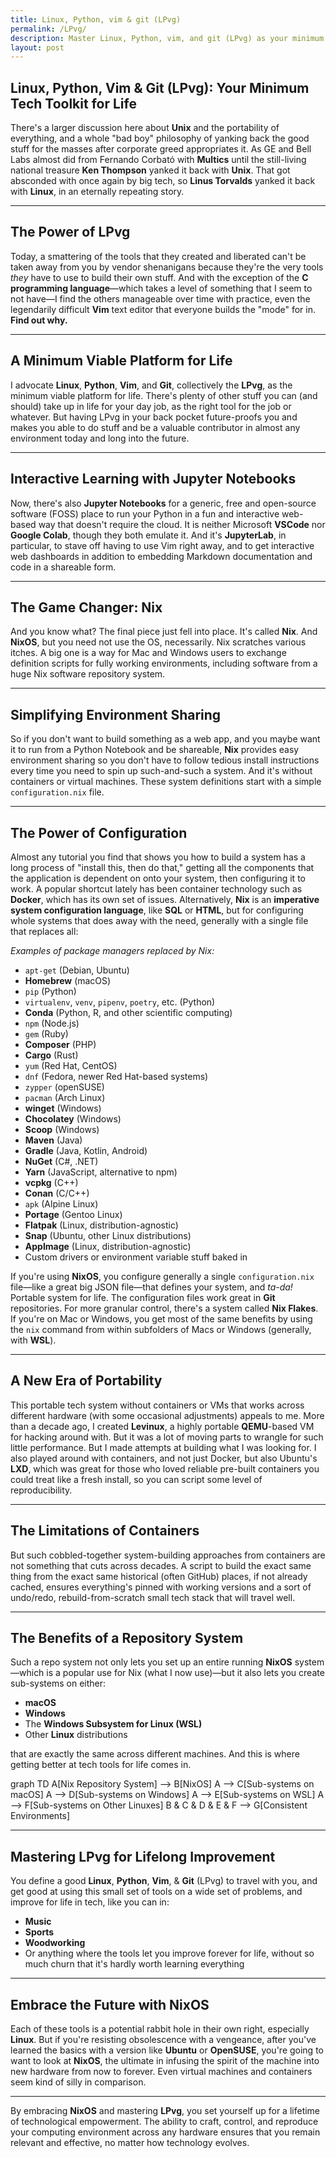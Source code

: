 ```yaml
---
title: Linux, Python, vim & git (LPvg)
permalink: /LPvg/
description: Master Linux, Python, vim, and git (LPvg) as your minimum tech toolkit to stay relevant, resist obsolescence, and embrace open-source freedom with Nix and Jupyter Notebooks.
layout: post
---
```


## Linux, Python, Vim & Git (LPvg): Your Minimum Tech Toolkit for Life

There's a larger discussion here about **Unix** and the portability of everything, and a whole "bad boy" philosophy of yanking back the good stuff for the masses after corporate greed appropriates it. As GE and Bell Labs almost did from Fernando Corbató with **Multics** until the still-living national treasure **Ken Thompson** yanked it back with **Unix**. That got absconded with once again by big tech, so **Linus Torvalds** yanked it back with **Linux**, in an eternally repeating story.

---

## The Power of LPvg

Today, a smattering of the tools that they created and liberated can't be taken away from you by vendor shenanigans because they're the very tools *they* have to use to build their own stuff. And with the exception of the **C programming language**—which takes a level of something that I seem to not have—I find the others manageable over time with practice, even the legendarily difficult **Vim** text editor that everyone builds the "mode" for in. **Find out why.**

---

## A Minimum Viable Platform for Life

I advocate **Linux**, **Python**, **Vim**, and **Git**, collectively the **LPvg**, as the minimum viable platform for life. There's plenty of other stuff you can (and should) take up in life for your day job, as the right tool for the job or whatever. But having LPvg in your back pocket future-proofs you and makes you able to do stuff and be a valuable contributor in almost any environment today and long into the future.

---

## Interactive Learning with Jupyter Notebooks

Now, there's also **Jupyter Notebooks** for a generic, free and open-source software (FOSS) place to run your Python in a fun and interactive web-based way that doesn't require the cloud. It is neither Microsoft **VSCode** nor **Google Colab**, though they both emulate it. And it's **JupyterLab**, in particular, to stave off having to use Vim right away, and to get interactive web dashboards in addition to embedding Markdown documentation and code in a shareable form.

---

## The Game Changer: Nix

And you know what? The final piece just fell into place. It's called **Nix**. And **NixOS**, but you need not use the OS, necessarily. Nix scratches various itches. A big one is a way for Mac and Windows users to exchange definition scripts for fully working environments, including software from a huge Nix software repository system.

---

## Simplifying Environment Sharing

So if you don't want to build something as a web app, and you maybe want it to run from a Python Notebook and be shareable, **Nix** provides easy environment sharing so you don't have to follow tedious install instructions every time you need to spin up such-and-such a system. And it's without containers or virtual machines. These system definitions start with a simple `configuration.nix` file.

---

## The Power of Configuration

Almost any tutorial you find that shows you how to build a system has a long process of "install this, then do that," getting all the components that the application is dependent on onto your system, then configuring it to work. A popular shortcut lately has been container technology such as **Docker**, which has its own set of issues. Alternatively, **Nix** is an **imperative system configuration language**, like **SQL** or **HTML**, but for configuring whole systems that does away with the need, generally with a single file that replaces all:

*Examples of package managers replaced by Nix:*

- `apt-get` (Debian, Ubuntu)
- **Homebrew** (macOS)
- `pip` (Python)
- `virtualenv`, `venv`, `pipenv`, `poetry`, etc. (Python)
- **Conda** (Python, R, and other scientific computing)
- `npm` (Node.js)
- `gem` (Ruby)
- **Composer** (PHP)
- **Cargo** (Rust)
- `yum` (Red Hat, CentOS)
- `dnf` (Fedora, newer Red Hat-based systems)
- `zypper` (openSUSE)
- `pacman` (Arch Linux)
- **winget** (Windows)
- **Chocolatey** (Windows)
- **Scoop** (Windows)
- **Maven** (Java)
- **Gradle** (Java, Kotlin, Android)
- **NuGet** (C#, .NET)
- **Yarn** (JavaScript, alternative to npm)
- **vcpkg** (C++)
- **Conan** (C/C++)
- `apk` (Alpine Linux)
- **Portage** (Gentoo Linux)
- **Flatpak** (Linux, distribution-agnostic)
- **Snap** (Ubuntu, other Linux distributions)
- **AppImage** (Linux, distribution-agnostic)
- Custom drivers or environment variable stuff baked in

If you're using **NixOS**, you configure generally a single `configuration.nix` file—like a great big JSON file—that defines your system, and *ta-da!* Portable system for life. The configuration files work great in **Git** repositories. For more granular control, there's a system called **Nix Flakes**. If you're on Mac or Windows, you get most of the same benefits by using the `nix` command from within subfolders of Macs or Windows (generally, with **WSL**).

---

## A New Era of Portability

This portable tech system without containers or VMs that works across different hardware (with some occasional adjustments) appeals to me. More than a decade ago, I created **Levinux**, a highly portable **QEMU**-based VM for hacking around with. But it was a lot of moving parts to wrangle for such little performance. But I made attempts at building what I was looking for. I also played around with containers, and not just Docker, but also Ubuntu's **LXD**, which was great for those who loved reliable pre-built containers you could treat like a fresh install, so you can script some level of reproducibility.

---

## The Limitations of Containers

But such cobbled-together system-building approaches from containers are not something that cuts across decades. A script to build the exact same thing from the exact same historical (often GitHub) places, if not already cached, ensures everything's pinned with working versions and a sort of undo/redo, rebuild-from-scratch small tech stack that will travel well.

---

## The Benefits of a Repository System

Such a repo system not only lets you set up an entire running **NixOS** system—which is a popular use for Nix (what I now use)—but it also lets you create sub-systems on either:

- **macOS**
- **Windows**
- The **Windows Subsystem for Linux (WSL)**
- Other **Linux** distributions

that are exactly the same across different machines. And this is where getting better at tech tools for life comes in.

<div class="mermaid">
graph TD
    A[Nix Repository System] --> B[NixOS]
    A --> C[Sub-systems on macOS]
    A --> D[Sub-systems on Windows]
    A --> E[Sub-systems on WSL]
    A --> F[Sub-systems on Other Linuxes]
    B & C & D & E & F --> G[Consistent Environments]
</div>

---

## Mastering LPvg for Lifelong Improvement

You define a good **Linux**, **Python**, **Vim**, & **Git** (LPvg) to travel with you, and get good at using this small set of tools on a wide set of problems, and improve for life in tech, like you can in:

- **Music**
- **Sports**
- **Woodworking**
- Or anything where the tools let you improve forever for life, without so much churn that it's hardly worth learning everything

---

## Embrace the Future with NixOS

Each of these tools is a potential rabbit hole in their own right, especially **Linux**. But if you're resisting obsolescence with a vengeance, after you've learned the basics with a version like **Ubuntu** or **OpenSUSE**, you're going to want to look at **NixOS**, the ultimate in infusing the spirit of the machine into new hardware from now to forever. Even virtual machines and containers seem kind of silly in comparison.

---

By embracing **NixOS** and mastering **LPvg**, you set yourself up for a lifetime of technological empowerment. The ability to craft, control, and reproduce your computing environment across any hardware ensures that you remain relevant and effective, no matter how technology evolves.

